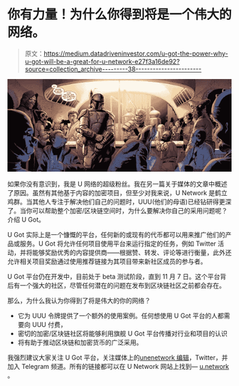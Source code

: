 # 你有力量！为什么你得到将是一个伟大的网络。

> 原文：<https://medium.datadriveninvestor.com/u-got-the-power-why-u-got-will-be-a-great-for-u-network-e27f3a16de92?source=collection_archive---------38----------------------->

![](img/5657b784dce96387b0aa649338074811.png)

如果你没有意识到，我是 U 网络的超级粉丝。我在另一篇关于媒体的文章中概述了原因。虽然有其他基于内容的加密项目，但至少对我来说，U Network 是鹤立鸡群。当其他人专注于解决他们自己的问题时，UUU(他们的母语)已经钻研得更深了。当你可以帮助整个加密/区块链空间时，为什么要解决你自己的采用问题呢？介绍 U Got。

U Got 实际上是一个慷慨的平台，任何新的或现有的代币都可以用来推广他们的产品或服务。U Got 将允许任何项目使用平台来运行指定的任务，例如 Twitter 活动，并将能够奖励优秀的内容提供商——根据赞、转发、评论等进行衡量，此外还允许相关项目奖励通过使用推荐链接为其项目带来新社区成员的参与者。

U Got 平台仍在开发中，目前处于 beta 测试阶段，直到 11 月 7 日。这个平台背后有一个强大的社区，尽管任何潜在的问题在发布到区块链社区之前都会存在。

那么，为什么我认为你得到了将是伟大的你的网络？

*   它为 UUU 令牌提供了一个额外的使用案例。任何想使用 U Got 平台的人都需要向 UUU 付费，
*   密切的加密/区块链社区将能够利用旗舰 U Got 平台传播对行业和项目的认识
*   将有助于推动区块链和加密货币的广泛采用。

我强烈建议大家关注 U Got 平台，关注媒体上的[unenetwork 编辑](https://medium.com/u/2f3be7ec4fc0?source=post_page-----e27f3a16de92--------------------------------)，Twitter，并加入 Telegram 频道。所有的链接都可以在 U Network 网站上找到— [u.network](http://u.network) 。